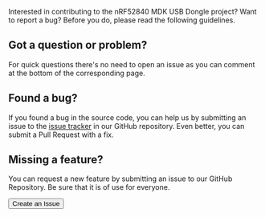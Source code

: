 Interested in contributing to the nRF52840 MDK USB Dongle project? Want to report a bug? Before you do, please read the following guidelines.

## Got a question or problem?

For quick questions there's no need to open an issue as you can comment at the bottom of the corresponding page.

## Found a bug?

If you found a bug in the source code, you can help us by submitting an issue to the [issue tracker](https://github.com/makerdiary/nrf52840-mdk-usb-dongle/issues) in our GitHub repository. Even better, you can submit a Pull Request with a fix.

## Missing a feature?

You can request a new feature by submitting an issue to our GitHub Repository. Be sure that it is of use for everyone.

<a href="https://github.com/makerdiary/nrf52840-mdk-usb-dongle/issues/new"><button data-md-color-primary="red-bud"><i class="fa fa-github"></i> Create an Issue</button></a>